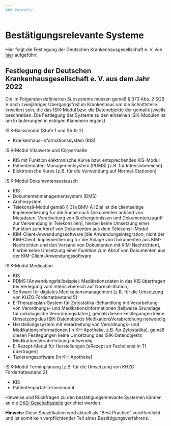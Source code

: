 ```yaml
---
### Normativ
---
```


# Bestätigungsrelevante Systeme

Hier folgt die Festlegung der Deutschen Krankenhausgesellschaft e. V. wie [hier](https://www.dkgev.de/themen/digitalisierung-daten/elektronische-datenuebermittlung/datenuebermittlung-nach-373-sgb-v-informationssysteme-im-krankenhaus/) aufgeführt

## Festlegung der Deutschen Krankenhausgesellschaft e. V. aus dem Jahr 2022

Die im Folgenden definierten Subsysteme müssen gemäß § 373 Abs. 2 SGB V nach
zweijähriger Übergangsfrist im Krankenhaus um die Schnittstelle erweitert sein, die
das ISIK-Modul bzw. die Datenobjekte der gematik jeweils beschreiben. Die Festlegung der Systeme zu den einzelnen ISiK-Modulen ist um Erläuterungen in eckigen
Klammern ergänzt.

ISiK-Basismodul (Stufe 1 und Stufe 2)
- Krankenhaus-Informationssystem (KIS)

ISiK-Modul Vitalwerte und Körpermaße
- KIS mit Funktion elektronische Kurve bzw. entsprechendes KIS-Modul
- Patientendaten-Managementsystem (PDMS) [z.B. für Intensivbereiche]
- Elektronische Kurve [z.B. für die Verwendung auf Normal-Stationen]

ISiK-Modul Dokumentenaustausch
- KIS
- Dokumentenmanagementsystem (DMS)
- Archivsystem
- Telekonsil-Modul gemäß § 31a BMV-Ä [Ziel ist die clientseitige Implementierung für die Suche nach Dokumenten anhand von Metadaten,
Verarbeitung von Suchergebnissen und Dokumentenzugriff zur Verwendung in Telekonsilien], hierbei keine Umsetzung einer Funktion zum Abruf von Dokumenten aus dem Telekonsil-Modul
- KIM-Client-Anwendungssoftware [die Anwendungsintegration, nicht der
KIM-Client, Implementierung für die Ablage von Dokumenten aus KIM-Nachrichten und den Versand von Dokumenten mit KIM-Nachrichten],
hierbei keine Umsetzung einer Funktion zum Abruf von Dokumenten aus
der KIM-Client-Anwendungssoftware

ISiK-Modul Medication
- KIS
- PDMS [Anwendungsfallbeispiel: Medikationsdaten in das KIS übertragen bei Verlegung vom Intensivbereich auf Normal-Station]
- Software für digitales Medikationsmanagement [z.B. für die Umsetzung
von KHZG Fördertatbestand 5]
- E-Therapieplan-System für Zytostatika-Behandlung mit Verarbeitung
von Verordnungs- und Medikationsinformationen [teilweise Grundlage
für onkologische Verordnungsdaten], gemäß diesen Festlegungen keine
Umsetzung des ISIK-Datenobjekts MedikationsVerabreichung notwendig
- Herstellungssystem mit Verarbeitung von Verordnungs- und Medikationsinformationen [in KH-Apotheke, z.B. für Zytostatika], gemäß diesen
Festlegungen keine Umsetzung des ISIK-Datenobjekts MedikationsVerabreichung notwendig
- E-Rezept-Modul für Herstellungen [eRezept an Fachdienst in TI übertragen]
- Taxierungssoftware [in KH-Apotheke]

ISiK-Modul Terminplanung [z.B. für die Umsetzung von KHZG Fördertatbestand 2]
- KIS
- Patientenportal-Terminmodul

Hinweise und Rückfragen zu den bestätigungsrelevante Systemen können an die [DKG-Geschäftsstelle](https://www.dkgev.de/dkg/verband-auf-einen-blick/geschaeftsstelle/) gerichtet werden.

**Hinweis:** Diese Spezifikation wird aktuell als "Best Practice" veröffentlicht und ist somit kein verpflichtender Teil eines Bestätigungsverfahrens. 
